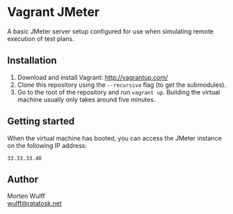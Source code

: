 Vagrant JMeter
==============

A basic JMeter server setup configured for use when simulating remote execution of test plans.


Installation
------------

1. Download and install Vagrant: http://vagrantup.com/
2. Clone this repository using the `--recursive` flag (to get the submodules).
3. Go to the root of the repository and run `vagrant up`. Building the virtual machine usually only takes around five minutes.


Getting started
---------------

When the virtual machine has booted, you can access the JMeter instance on the following IP address:

    33.33.33.40


Author
------

Morten Wulff  
<wulff@ratatosk.net>